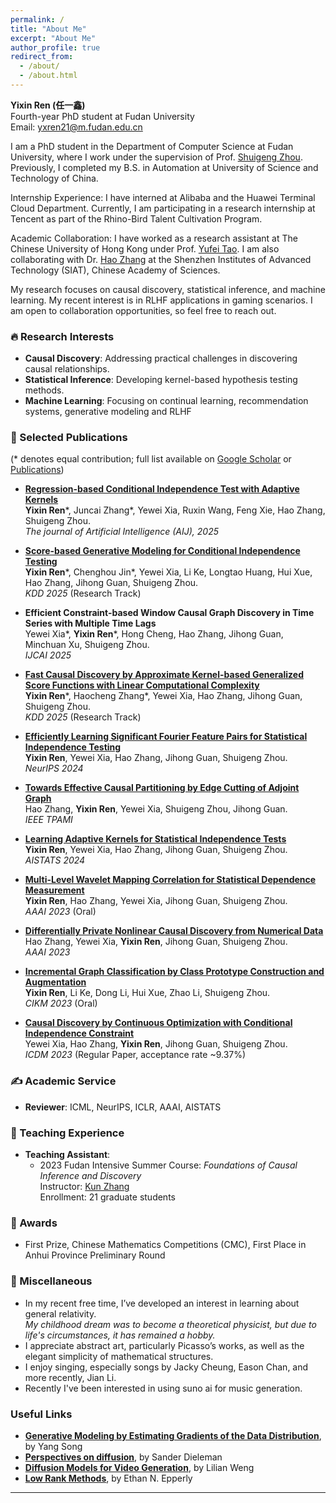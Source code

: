 ```yaml
---
permalink: /
title: "About Me"
excerpt: "About Me"
author_profile: true
redirect_from: 
  - /about/
  - /about.html
---
```


**Yixin Ren (任一鑫)**  
Fourth-year PhD student at Fudan University  
Email: [yxren21@m.fudan.edu.cn](mailto:yxren21@m.fudan.edu.cn)

I am a PhD student in the Department of Computer Science at Fudan University, where I work under the supervision of Prof. [Shuigeng Zhou](https://scholar.google.com/citations?user=yAE-Av4AAAAJ&hl=zh-CN). Previously, I completed my B.S. in Automation at University of Science and Technology of China. 

Internship Experience:
I have interned at Alibaba and the Huawei Terminal Cloud Department. Currently, I am participating in a research internship at Tencent as part of the Rhino-Bird Talent Cultivation Program.

Academic Collaboration:
I have worked as a research assistant at The Chinese University of Hong Kong under Prof. [Yufei Tao](https://www.cse.cuhk.edu.hk/~taoyf/). I am also collaborating with Dr. [Hao Zhang](https://people.ucas.ac.cn/~hzhang10) at the Shenzhen Institutes of Advanced Technology (SIAT), Chinese Academy of Sciences.

My research focuses on causal discovery, statistical inference, and machine learning. My recent interest is in RLHF applications in gaming scenarios. I am open to collaboration opportunities, so feel free to reach out. 

### 🔥 Research Interests
- **Causal Discovery**: Addressing practical challenges in discovering causal relationships.
- **Statistical Inference**: Developing kernel-based hypothesis testing methods.
- **Machine Learning**: Focusing on continual learning, recommendation systems, generative modeling and RLHF

### 📝 Selected Publications  
(* denotes equal contribution; full list available on [Google Scholar](https://scholar.google.com/citations?user=6xjfkpkAAAAJ&hl=zh-CN) or [Publications](https://github.com/renyixin666/renyixin.github.io/blob/master/_pages/publications.md))

- [**Regression-based Conditional Independence Test with Adaptive Kernels**](https://www.sciencedirect.com/science/article/abs/pii/S0004370225001109)  
  **Yixin Ren**\*, Juncai Zhang\*, Yewei Xia, Ruxin Wang, Feng Xie, Hao Zhang, Shuigeng Zhou.  
  *The journal of Artificial Intelligence (AIJ), 2025*

- [**Score-based Generative Modeling for Conditional Independence Testing**](https://arxiv.org/pdf/2505.23309)  
  **Yixin Ren**\*, Chenghou Jin\*, Yewei Xia, Li Ke, Longtao Huang, Hui Xue, Hao Zhang, Jihong Guan, Shuigeng Zhou.  
  *KDD 2025* (Research Track)

- **Efficient Constraint-based Window Causal Graph Discovery in Time Series with Multiple Time Lags**      
  Yewei Xia\*, **Yixin Ren**\*, Hong Cheng, Hao Zhang, Jihong Guan, Minchuan Xu, Shuigeng Zhou.  
  *IJCAI 2025*
  
- [**Fast Causal Discovery by Approximate Kernel-based Generalized Score Functions with Linear Computational Complexity**](https://arxiv.org/pdf/2412.17717?)  
  **Yixin Ren**\*, Haocheng Zhang\*, Yewei Xia, Hao Zhang, Jihong Guan, Shuigeng Zhou.  
  *KDD 2025* (Research Track)
  
- [**Efficiently Learning Significant Fourier Feature Pairs for Statistical Independence Testing**](https://openreview.net/pdf?id=BEiqNQZIky)  
  **Yixin Ren**, Yewei Xia, Hao Zhang, Jihong Guan, Shuigeng Zhou.  
  *NeurIPS 2024*

- [**Towards Effective Causal Partitioning by Edge Cutting of Adjoint Graph**](https://ieeexplore.ieee.org/abstract/document/10614830)  
  Hao Zhang, **Yixin Ren**, Yewei Xia, Shuigeng Zhou, Jihong Guan.  
  *IEEE TPAMI*

- [**Learning Adaptive Kernels for Statistical Independence Tests**](https://proceedings.mlr.press/v238/ren24a/ren24a.pdf)  
  **Yixin Ren**, Yewei Xia, Hao Zhang, Jihong Guan, Shuigeng Zhou.  
  *AISTATS 2024*

- [**Multi-Level Wavelet Mapping Correlation for Statistical Dependence Measurement**](https://scholar.google.com/citations?view_op=view_citation&hl=en&user=6xjfkpkAAAAJ&citation_for_view=6xjfkpkAAAAJ:eQOLeE2rZwMC)  
  **Yixin Ren**, Hao Zhang, Yewei Xia, Jihong Guan, Shuigeng Zhou.  
  *AAAI 2023* (Oral)

- [**Differentially Private Nonlinear Causal Discovery from Numerical Data**](https://ojs.aaai.org/index.php/AAAI/article/view/26452)  
  Hao Zhang, Yewei Xia, **Yixin Ren**, Jihong Guan, Shuigeng Zhou.  
  *AAAI 2023*

- [**Incremental Graph Classification by Class Prototype Construction and Augmentation**](https://scholar.google.com/citations?view_op=view_citation&hl=en&user=6xjfkpkAAAAJ&citation_for_view=6xjfkpkAAAAJ:_FxGoFyzp5QC)  
  **Yixin Ren**, Li Ke, Dong Li, Hui Xue, Zhao Li, Shuigeng Zhou.  
  *CIKM 2023* (Oral)

- [**Causal Discovery by Continuous Optimization with Conditional Independence Constraint**](https://ieeexplore.ieee.org/abstract/document/10415743)  
  Yewei Xia, Hao Zhang, **Yixin Ren**, Jihong Guan, Shuigeng Zhou.  
  *ICDM 2023* (Regular Paper, acceptance rate ~9.37%)

### ✍️ Academic Service  
- **Reviewer**: ICML, NeurIPS, ICLR, AAAI, AISTATS

### 📐 Teaching Experience  
- **Teaching Assistant**:  
  - 2023 Fudan Intensive Summer Course: *Foundations of Causal Inference and Discovery*  
    Instructor: [Kun Zhang](https://www.andrew.cmu.edu/user/kunz1/index.html)  
    Enrollment: 21 graduate students

### 🥇 Awards  
- First Prize, Chinese Mathematics Competitions (CMC), First Place in Anhui Province Preliminary Round

### 🧩 Miscellaneous  
- In my recent free time, I’ve developed an interest in learning about general relativity.  
  *My childhood dream was to become a theoretical physicist, but due to life's circumstances, it has remained a hobby.*
- I appreciate abstract art, particularly Picasso’s works, as well as the elegant simplicity of mathematical structures.  
- I enjoy singing, especially songs by Jacky Cheung, Eason Chan, and more recently, Jian Li.
- Recently I've been interested in using suno ai for music generation.

### Useful Links
- [**Generative Modeling by Estimating Gradients of the Data Distribution**](https://yang-song.net/blog/2021/score/), by Yang Song
- [**Perspectives on diffusion**](https://sander.ai/2023/07/20/perspectives.html), by Sander Dieleman
- [**Diffusion Models for Video Generation**](https://lilianweng.github.io/posts/2024-04-12-diffusion-video), by Lilian Weng
- [**Low Rank Methods**](https://www.ethanepperly.com/index.php/posts-by-topic/), by Ethan N. Epperly


[]()

[]()

[]()

[]()

----------------------






